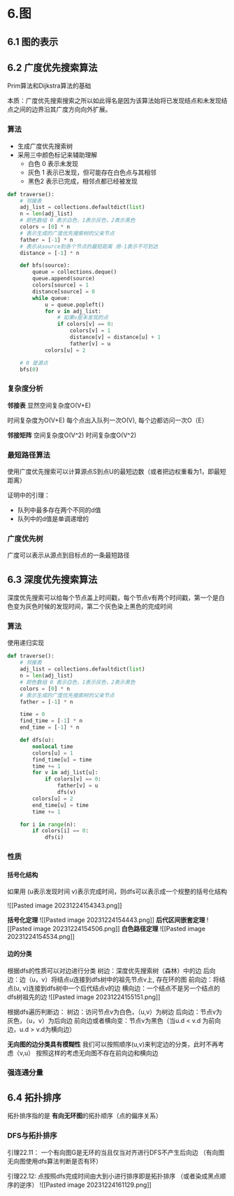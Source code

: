 # 6.图
## 6.1 图的表示
## 6.2 广度优先搜索算法
Prim算法和Dijkstra算法的基础

本质：广度优先搜索搜索之所以如此得名是因为该算法始将已发现结点和未发现结点之间的边界沿其广度方向向外扩展。

### 算法
- 生成广度优先搜索树
- 采用三中颜色标记来辅助理解
	- 白色 0 表示未发现
	- 灰色 1 表示已发现，但可能存在白色点与其相邻
	- 黑色2 表示已完成，相邻点都已经被发现



```python
def traverse():
    # 邻接表
    adj_list = collections.defaultdict(list)
    n = len(adj_list)
    # 颜色数组 0 表示白色，1表示灰色，2表示黑色
    colors = [0] * n
    # 表示生成的广度优先搜索树的父亲节点
    father = [-1] * n
    # 表示从source到各个节点的最短距离 用-1表示不可到达
    distance = [-1] * n

    def bfs(source):
        queue = collections.deque()
        queue.append(source)
        colors[source] = 1
        distance[source] = 0
        while queue:
            u = queue.popleft()
            for v in adj_list:
                # 如果v是未发现的点
                if colors[v] == 0:
                    colors[v] = 1
                    distance[v] = distance[u] + 1
                    father[v] = u
            colors[u] = 2

    # 0 是源点
    bfs(0)

```





### 复杂度分析
**邻接表**
显然空间复杂度O(V+E)

时间复杂度为O(V+E)
	每个点出入队列一次O(V), 每个边都访问一次O（E）

**邻接矩阵**
空间复杂度O(V^2)
时间复杂度O(V^2)

### 最短路径算法
使用广度优先搜索可以计算源点S到点U的最短边数（或者把边权重看为1，即最短距离）

证明中的引理：
- 队列中最多存在两个不同的d值
- 队列中的d值是单调递增的

### 广度优先树
广度可以表示从源点到目标点的一条最短路径

## 6.3 深度优先搜索算法
深度优先搜索可以给每个节点盖上时间戳，每个节点v有两个时间戳，第一个是白色变为灰色时候的发现时间，第二个灰色染上黑色的完成时间
### 算法
使用递归实现

```python
def traverse():
    # 邻接表
    adj_list = collections.defaultdict(list)
    n = len(adj_list)
    # 颜色数组 0 表示白色，1表示灰色，2表示黑色
    colors = [0] * n
    # 表示生成的广度优先搜索树的父亲节点
    father = [-1] * n

    time = 0
    find_time = [-1] * n
    end_time = [-1] * n

    def dfs(u):
        nonlocal time
        colors[u] = 1
        find_time[u] = time
        time += 1
        for v in adj_list[u]:
            if colors[v] == 0:
                father[v] = u
                dfs(v)
        colors[u] = 2
        end_time[u] = time
        time += 1

    for i in range(n):
        if colors[i] == 0:
            dfs(i)
```

### 性质
#### 括号化结构
如果用 (u表示发现时间 v)表示完成时间，则dfs可以表示成一个规整的括号化结构

![[Pasted image 20231224154343.png]]

**括号化定理**
![[Pasted image 20231224154443.png]]
**后代区间嵌套定理**
![[Pasted image 20231224154506.png]]
**白色路径定理**
![[Pasted image 20231224154534.png]]
#### 边的分类
根据dfs的性质可以对边进行分类
树边：深度优先搜索树（森林）中的边
后向边：边（u，v）将结点u连接到dfs树中的祖先节点v上, 存在环的图
前向边：将结点(u, v)连接到dfs树中一个后代结点v的边
横向边：一个结点不是另一个结点的dfs树祖先的边
![[Pasted image 20231224155151.png]]


根据dfs遍历判断边：
树边：访问节点v为白色，（u,v）为树边
后向边：节点v为灰色，（u，v）为后向边
前向边或者横向变：节点v为黑色（当u.d < v.d 为前向边，u.d > v.d为横向边）

**无向图的边分类具有模糊性**
我们可以按照顺序(u,v)来判定边的分类，此时不再考虑（v,u）
按照这样的考虑无向图不存在前向边和横向边

### 强连通分量

## 6.4 拓扑排序
拓扑排序指的是 **有向无环图**的拓扑顺序（点的偏序关系）

### DFS与拓扑排序

引理22.11：
一个有向图G是无环的当且仅当对齐进行DFS不产生后向边
（有向图无向图使用dfs算法判断是否有环）


引理22.12:
点按照dfs完成时间由大到小进行排序即是拓扑排序
（或者染成黑点顺序的逆序）
![[Pasted image 20231224161129.png]]



